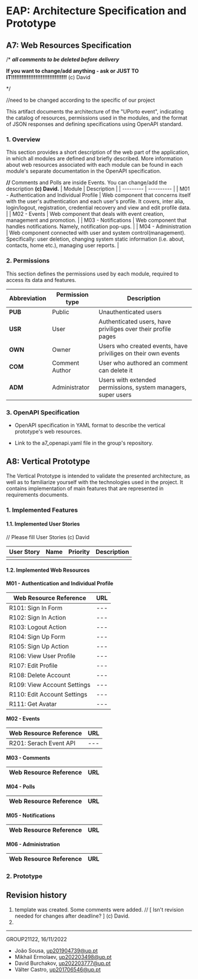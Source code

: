 # EAP: Architecture Specification and Prototype
## A7: Web Resources Specification
/*
   **_all comments to be deleted before delivery_**

   **If you want to change/add anything - ask or JUST TO IT!!!!!!!!!!!!!!!!!!!!!!!!!!!!!!!!** (c) David

   */

//need to be changed according to the specific of our project

This artifact documents the  architecture of the "UPorto event", indicating the catalog of resources, permissions used in the modules, and the format of JSON responses and defining specifications using OpenAPI standard.



### 1. Overview

This section provides a short description of the web part of the 
application, in which all modules are defined and briefly described. More information about web resources associated with each module can be found in each module's separate documentation in the OpenAPI specification.

**//** Comments and Polls are inside Events. You can change/add the description **(c) David.**
|   Module   | Description    |
| --------- | ---------- |
|  M01 - Authentication and Individual Profile    | Web component that concerns itself with the user's authentication and each user's profile. It covers, inter alia, login/logout, registration, credential recovery and view and edit profile data. 	|
|  M02 - Events   | Web component that deals with event creation, management and promotion. 	|
|  M03 - Notifications   | Web component that handles notifications. Namely, notification pop-ups. |
|  M04 - Administration   | Web component connected with user and system control(management). Specifically: user deletion, changing system static information (i.e. about, contacts, home etc.), managing user reports. 	|


### 2. Permissions

This section defines the permissions used by each module, required to access its data and features.

|  Abbreviation   |  Permission type | Description |
| --------- | ---------- | ---------- |
|  **PUB**   | Public	| Unauthenticated users  |
|  **USR**   | User	| Authenticated users, have priviliges over their profile pages  |
|  **OWN**   | Owner	| Users who created events, have priviliges on their own events |
|  **COM**   | Comment Author | User who authored an comment can delete it |
|  **ADM**   | Administrator	| Users with extended permissions, system managers, super users |

### 3. OpenAPI Specification

* OpenAPI specification in YAML format to describe the vertical prototype's web resources.

* Link to the a7_openapi.yaml file in the group's repository.




## A8: Vertical Prototype
The Vertical Prototype is intended to validate the presented architecture, as well as to familiarize yourself with the technologies used in the project. It contains implementation of main features  that are represented in requirements documents.

### 1. Implemented Features

#### 1.1. Implemented User Stories

// Please fill User Stories (c) David

| User Story | Name | Priority | Description |
| ---------- | ---- | -------- | ----------- |
|            |     	|          |             |

#### 1.2. Implemented Web Resources

**M01 - Authentication and Individual Profile**


| Web Resource Reference | URL |
|  ------------------    | --- |
|  R101: Sign In Form    | --- |
|  R102: Sign In Action  | --- |
|  R103: Logout Action   | --- |
|  R104: Sign Up Form    | --- |
|  R105: Sign Up Action  | --- |
|  R106: View User Profile | --- |
|  R107: Edit Profile    | --- |
|  R108: Delete Account  | --- |
|  R109: View Account Settings | --- |
|  R110: Edit Account Settings | --- |
|  R111: Get Avatar      | --- |


**M02 - Events**

| Web Resource Reference | URL |
| ---------------------- | --- |
| R201: Serach Event API | --- |

**M03 - Comments**

| Web Resource Reference | URL |
| ---------------------- | --- |

**M04 - Polls**

| Web Resource Reference | URL |
| ---------------------- | --- |

**M05 - Notifications**

| Web Resource Reference | URL |
| ---------------------- | --- |

**M06 - Administration**

| Web Resource Reference | URL |
| ---------------------- | --- |

### 2. Prototype


## Revision history

1. template was created. Some comments were added. // [ Isn't revision needed for changes after deadline? ] (c) David.
2. 
***
GROUP21122, 16/11/2022

* João Sousa, up201904739@up.pt    
* Mikhail Ermolaev, up202203498@up.pt
* David Burchakov, up202203777@up.pt
* Válter Castro, up201706546@up.pt
